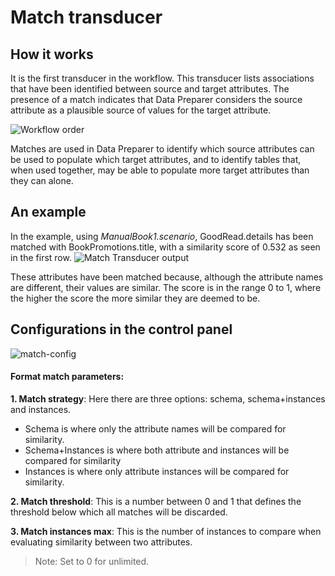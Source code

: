 # Match transducer

## How it works
It is the first transducer in the workflow. This transducer lists associations that have been identified between source and target attributes. The presence of a match indicates that Data Preparer considers the source attribute as a plausible source of values for the target attribute. 

![Workflow order](https://i.imgur.com/K0BfQiM.png)

Matches are used in Data Preparer to identify which source attributes can be used to populate which target attributes, and to identify tables that, when used together, may be able to populate more target attributes than they can alone.

## An example
In the example, using *ManualBook1.scenario*, GoodRead.details has been matched with BookPromotions.title, with a similarity score of 0.532 as seen in the first row. 
![Match Transducer output](https://i.imgur.com/d2KJWGd.png)

These attributes have been matched because, although the attribute names are different, their values are similar. The score is in the range 0 to 1, where the higher the score the more similar they are deemed to be. 

## Configurations in the control panel
![match-config](https://i.imgur.com/XvcE8JB.png)

#### Format match parameters:
**1. Match strategy**: Here there are three options: schema, schema+instances and instances. 

- Schema is where only the attribute names will be compared for similarity.
- Schema+Instances is where both attribute and instances will be compared for similarity
- Instances is where only attribute instances will be compared for similarity.

**2. Match threshold**: This is a number between 0 and 1 that defines the threshold below which all matches will be discarded.

**3. Match instances max**: This is the number of instances to compare when evaluating similarity between two attributes.
>Note: Set to 0 for unlimited.



